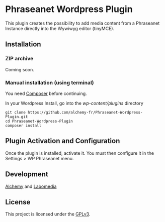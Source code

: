 # Phraseanet Wordpress Plugin

This plugin creates the possibility to add media content from a Phraseanet Instance directly into the Wywiwyg editor (tinyMCE).

## Installation
### ZIP archive
Coming soon.

### Manual installation (using terminal)
You need [Composer](http://getcomposer.org/) before continuing.

In your Wordpress Install, go into the *wp-content/plugins* directory

	git clone https://github.com/alchemy-fr/Phraseanet-Wordpress-Plugin.git
	cd Phraseanet-Wordpress-Plugin
	composer install
	
## Plugin Activation and Configuration
Once the plugin is installed, activate it. You must then configure it in the Settings > WP Phraseanet menu.

## Development
[Alchemy](http://www.alchemy.fr/) and [Labomedia](http://labomedia.org)

## License
This project is licensed under the [GPLv3](http://www.gnu.org/licenses/gpl-3.0.html).

